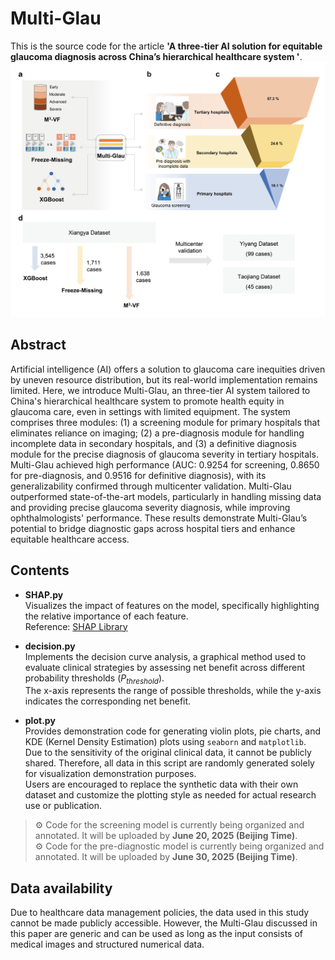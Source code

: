 # Multi-Glau
This is the source code for the article **'A three-tier AI solution for equitable glaucoma diagnosis across China’s hierarchical healthcare system '**.<br>
![](IMAGE/Figure1.png)  
## Abstract
Artificial intelligence (AI) offers a solution to glaucoma care inequities driven by uneven resource distribution, but its real-world implementation remains limited. Here, we introduce Multi-Glau, an three-tier AI system tailored to China's hierarchical healthcare system to promote health equity in glaucoma care, even in settings with limited equipment. The system comprises three modules: (1) a screening module for primary hospitals that eliminates reliance on imaging; (2) a pre-diagnosis module for handling incomplete data in secondary hospitals, and (3) a definitive diagnosis module for the precise diagnosis of glaucoma severity in tertiary hospitals. Multi-Glau achieved high performance (AUC: 0.9254 for screening, 0.8650 for pre-diagnosis, and 0.9516 for definitive diagnosis), with its generalizability confirmed through multicenter validation. Multi-Glau outperformed state-of-the-art models, particularly in handling missing data and providing precise glaucoma severity diagnosis, while improving ophthalmologists' performance. These results demonstrate Multi-Glau’s potential to bridge diagnostic gaps across hospital tiers and enhance equitable healthcare access.  

## Contents

- **SHAP.py**  
  Visualizes the impact of features on the model, specifically highlighting the relative importance of each feature.  
  Reference: [SHAP Library](https://shap.readthedocs.io/en/latest/index.html#)

- **decision.py**  
  Implements the decision curve analysis, a graphical method used to evaluate clinical strategies by assessing net benefit across different probability thresholds (*P<sub>threshold</sub>*).  
  The x-axis represents the range of possible thresholds, while the y-axis indicates the corresponding net benefit.
- **plot.py**  
  Provides demonstration code for generating violin plots, pie charts, and KDE (Kernel Density Estimation) plots using `seaborn` and `matplotlib`.  
  Due to the sensitivity of the original clinical data, it cannot be publicly shared. Therefore, all data in this script are randomly generated solely for visualization demonstration purposes.  
  Users are encouraged to replace the synthetic data with their own dataset and customize the plotting style as needed for actual research use or publication.

> ⚙️ Code for the screening model is currently being organized and annotated. It will be uploaded by **June 20, 2025 (Beijing Time)**.  
> ⚙️ Code for the pre-diagnostic model is currently being organized and annotated. It will be uploaded by **June 30, 2025 (Beijing Time)**.

## Data availability
Due to healthcare data management policies, the data used in this study cannot be made publicly accessible. However, the Multi-Glau discussed in this paper are generic and can be used as long as the input consists of medical images and structured numerical data.



